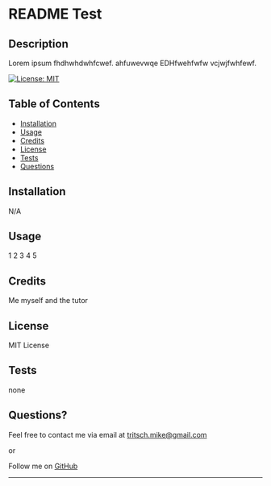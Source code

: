 # README Test

## Description

Lorem ipsum fhdhwhdwhfcwef. ahfuwevwqe EDHfwehfwfw vcjwjfwhfewf.

[![License: MIT](https://img.shields.io/badge/License-MIT-yellow.svg)](https://opensource.org/licenses/MIT)

## Table of Contents

- [Installation](#installation)
- [Usage](#usage)
- [Credits](#credits)
- [License](#license)
- [Tests](#tests)
- [Questions](#questions)

## Installation

N/A

## Usage

1 2 3 4 5

## Credits

Me myself and the tutor

## License

MIT License

## Tests

none

## Questions?

Feel free to contact me via email at tritsch.mike@gmail.com

or

Follow me on [GitHub](miketritsch)

---

